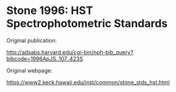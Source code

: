 # Stone 1996: HST Spectrophotometric Standards

Original publication:

http://adsabs.harvard.edu/cgi-bin/nph-bib_query?bibcode=1996ApJS..107..423S

Original webpage:

https://www2.keck.hawaii.edu/inst/common/stone_stds_hst.html

